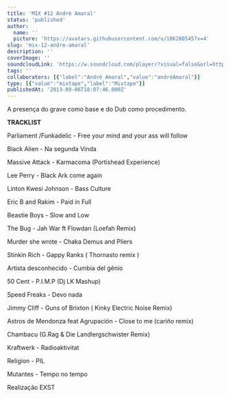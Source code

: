 ```yaml
---
title: 'MIX #12 André Amaral'
status: 'published'
author:
  name: ''
  picture: 'https://avatars.githubusercontent.com/u/106280545?v=4'
slug: 'mix-12-andre-amaral'
description: ''
coverImage: ''
soundcloudLink: 'https://w.soundcloud.com/player/?visual=false&url=http%3A%2F%2Fapi.soundcloud.com%2Ftracks%2F110054391&show_artwork=false&in=artesonora%2Fsets%2Fprogramas2013'
tags: ''
collaborators: [{"label":"André Amaral","value":"andréAmaral"}]
type: [{"value":"mixtape","label":"Mixtape"}]
publishedAt: '2013-09-06T18:07:46.000Z'
---
```


A presença do grave como base e do Dub como procedimento. 

**TRACKLIST**

Parliament /Funkadelic - Free your mind and your ass will follow

Black Alien - Na segunda Vinda

Massive Attack - Karmacoma (Portishead Experience)

Lee Perry - Black Ark come again

Linton Kwesi Johnson - Bass Culture

Eric B and Rakim - Paid in Full

Beastie Boys - Slow and Low

The Bug - Jah War ft Flowdan (Loefah Remix)

Murder she wrote - Chaka Demus and Pliers

Stinkin Rich - Gappy Ranks ( Thornasto remix )

Artista desconhecido - Cumbia del gênio

50 Cent - P.I.M.P (Dj LK Mashup)

Speed Freaks - Devo nada

Jimmy Cliff - Guns of Brixton ( Kinky Electric Noise Remix)

Astros de Mendonza feat Agrupación - Close to me (cariño remix)

Chambacu (G.Rag & Die Landlergschwister Remix)

Kraftwerk - Radioaktivitat

Religion - PIL

Mutantes - Tempo no tempo

Realização EXST